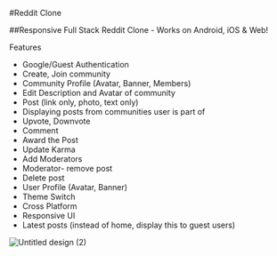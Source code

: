 #Reddit Clone

##Responsive Full Stack Reddit Clone - Works on Android, iOS & Web!

Features
* Google/Guest Authentication
* Create, Join community
* Community Profile (Avatar, Banner, Members)
* Edit Description and Avatar of community
* Post (link only, photo, text only)
* Displaying posts from communities user is part of
* Upvote, Downvote
* Comment
* Award the Post
* Update Karma
* Add Moderators
* Moderator- remove post
* Delete post
* User Profile (Avatar, Banner)
* Theme Switch
* Cross Platform
* Responsive UI
* Latest posts (instead of home, display this to guest users)

![Untitled design (2)](https://user-images.githubusercontent.com/87580734/213847318-0d8bc5bb-770a-401f-bd08-501bd454aa20.png)
